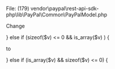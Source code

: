 File: (179) vendor\paypal\rest-api-sdk-php\lib\PayPal\Common\PayPalModel.php

Change

} else if (sizeof($v) <= 0 && is_array($v) ) {

to

} else if (is_array($v) && sizeof($v) <= 0) {

